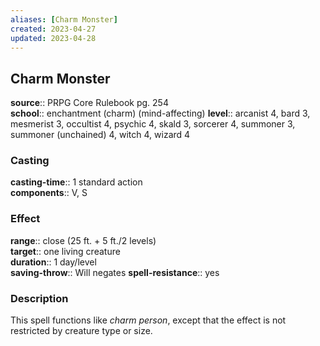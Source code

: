 ```yaml
---
aliases: [Charm Monster]
created: 2023-04-27
updated: 2023-04-28
---
```


## Charm Monster

**source**:: PRPG Core Rulebook pg. 254  
**school**:: enchantment (charm) (mind-affecting)
**level**:: arcanist 4, bard 3, mesmerist 3, occultist 4, psychic 4, skald 3, sorcerer 4, summoner 3, summoner (unchained) 4, witch 4, wizard 4

### Casting

**casting-time**:: 1 standard action  
**components**:: V, S

### Effect

**range**:: close (25 ft. + 5 ft./2 levels)  
**target**:: one living creature  
**duration**:: 1 day/level  
**saving-throw**:: Will negates
**spell-resistance**:: yes

### Description

This spell functions like *charm person*, except that the effect is not restricted by creature type or size.
